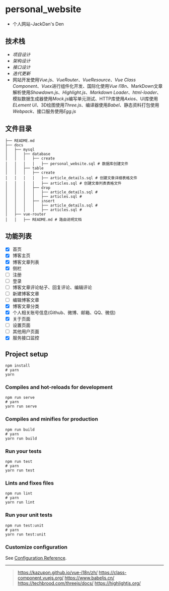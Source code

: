 # personal_website

- 个人网站-JackDan's Den

## 技术栈 
- <em>项目设计</em>
- <em>架构设计</em>
- <em>接口设计</em>
- <em>迭代更新</em>
- 网站开发使用<em>Vue.js</em>、<em>VueRouter</em>、<em>VueResource</em>、<em>Vue Class Component</em>、<em>Vuex</em>进行组件化开发、国际化使用<em>Vue I18n</em>、MarkDown文章解析使用<em>Showdown.js</em>、<em>Highlight.js</em>、<em>Markdown Loader</em>、<em>html-loader</em>、模拟数据生成器使用<em>Mock.js</em>编写单元测试、HTTP库使用<em>Axios</em>、UI库使用<em>ELement UI</em>、3D绘图使用<em>Three.js</em>、编译器使用<em>Babel</em>、静态资料打包使用<em>Webpack</em>、接口服务使用<em>Egg.js</em>


## 文件目录

```
├── README.md
├── docs
│   ├── mysql
│   │   ├── database
│   │   │   ├── create
│   │   │   │   ├── personal_website.sql # 数据库创建文件
│   │   ├── table
│   │   │   ├── create
│   │   │   │   ├── article_details.sql # 创建文章详细表格文件
│   │   │   │   ├── articles.sql # 创建文章列表表格文件
│   │   │   ├── drop
│   │   │   │   ├── article_details.sql # 
│   │   │   │   ├── articles.sql #
│   │   │   ├── insert
│   │   │   │   ├── article_details.sql # 
│   │   │   │   ├── articles.sql #
│   ├── vue-router
│   │   ├── README.md # 路由说明文档

```

## 功能列表

  - [X] 首页
  - [X] 博客主页
  - [X] 博客文章列表
  - [X] 侧栏
  - [ ] 注册 
  - [ ] 登录
  - [ ] 博客文章评论帖子、回复评论、编辑评论
  - [ ] 新建博客文章
  - [ ] 编辑博客文章
  - [X] 博客文章分类
  - [X] 个人相关账号信息(Github、微博、邮箱、QQ、微信)
  - [X] 关于页面
  - [ ] 设置页面
  - [ ] 其他用户页面
  - [X] 服务接口监控 

## Project setup
``` shell
npm install
# yarn
yarn
```

### Compiles and hot-reloads for development
```shell
npm run serve
# yarn
yarn run serve
```

### Compiles and minifies for production
```shell
npm run build
# yarn
yarn run build
```

### Run your tests
```shell
npm run test
# yarn
yarn run test
```

### Lints and fixes files
```shell
npm run lint
# yarn
yarn run lint
```

### Run your unit tests
```shell
npm run test:unit
# yarn
yarn run test:unit
```

### Customize configuration
See [Configuration Reference](https://cli.vuejs.org/config/).

------

> https://kazupon.github.io/vue-i18n/zh/
> https://class-component.vuejs.org/
> https://www.babeljs.cn/
> https://techbrood.com/threejs/docs/
> https://highlightjs.org/